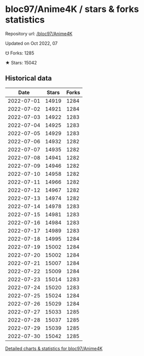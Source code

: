 # bloc97/Anime4K / stars & forks statistics

Repository url: [/bloc97/Anime4K](https://github.com/bloc97/Anime4K)

Updated on Oct 2022, 07

☋ Forks: 1285

★ Stars: 15042

## Historical data
| Date | Stars | Forks |
|------|-------|-------|
| 2022-07-01 | 14919 | 1284 | 
| 2022-07-02 | 14921 | 1284 | 
| 2022-07-03 | 14922 | 1283 | 
| 2022-07-04 | 14925 | 1283 | 
| 2022-07-05 | 14929 | 1283 | 
| 2022-07-06 | 14932 | 1282 | 
| 2022-07-07 | 14935 | 1282 | 
| 2022-07-08 | 14941 | 1282 | 
| 2022-07-09 | 14946 | 1282 | 
| 2022-07-10 | 14958 | 1282 | 
| 2022-07-11 | 14966 | 1282 | 
| 2022-07-12 | 14967 | 1282 | 
| 2022-07-13 | 14974 | 1282 | 
| 2022-07-14 | 14978 | 1283 | 
| 2022-07-15 | 14981 | 1283 | 
| 2022-07-16 | 14984 | 1283 | 
| 2022-07-17 | 14989 | 1283 | 
| 2022-07-18 | 14995 | 1284 | 
| 2022-07-19 | 15002 | 1284 | 
| 2022-07-20 | 15002 | 1284 | 
| 2022-07-21 | 15007 | 1284 | 
| 2022-07-22 | 15009 | 1284 | 
| 2022-07-23 | 15014 | 1283 | 
| 2022-07-24 | 15020 | 1283 | 
| 2022-07-25 | 15024 | 1284 | 
| 2022-07-26 | 15029 | 1284 | 
| 2022-07-27 | 15033 | 1285 | 
| 2022-07-28 | 15037 | 1285 | 
| 2022-07-29 | 15039 | 1285 | 
| 2022-07-30 | 15042 | 1285 | 


[Detailed charts & statistics for bloc97/Anime4K](https://reviewgithub.com/rep/bloc97/Anime4K)
